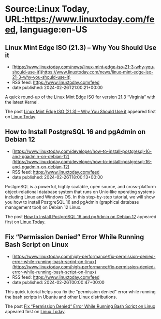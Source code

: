 # Source:Linux Today, URL:https://www.linuxtoday.com/feed, language:en-US

## Linux Mint Edge ISO (21.3) – Why You Should Use it
 - [https://www.linuxtoday.com/news/linux-mint-edge-iso-21-3-why-you-should-use-it](https://www.linuxtoday.com/news/linux-mint-edge-iso-21-3-why-you-should-use-it)
 - RSS feed: https://www.linuxtoday.com/feed
 - date published: 2024-02-26T21:00:21+00:00

<p>A quick round-up of the Linux Mint Edge ISO for version 21.3 &#8220;Virginia&#8221; with the latest Kernel.</p>
<p>The post <a href="https://www.linuxtoday.com/news/linux-mint-edge-iso-21-3-why-you-should-use-it/" rel="nofollow">Linux Mint Edge ISO (21.3) &#8211; Why You Should Use it</a> appeared first on <a href="https://www.linuxtoday.com" rel="nofollow">Linux Today</a>.</p>

## How to Install PostgreSQL 16 and pgAdmin on Debian 12
 - [https://www.linuxtoday.com/developer/how-to-install-postgresql-16-and-pgadmin-on-debian-12](https://www.linuxtoday.com/developer/how-to-install-postgresql-16-and-pgadmin-on-debian-12)
 - RSS feed: https://www.linuxtoday.com/feed
 - date published: 2024-02-26T18:00:13+00:00

<p>PostgreSQL is a powerful, highly scalable, open source, and cross-platform object-relational database system that runs on Unix-like operating systems including Linux and Windows OS. In this step-by-step tutorial, we will show you how to install PostgreSQL 16 and pgAdmin (graphical database management tool) on Debian 12 Linux.</p>
<p>The post <a href="https://www.linuxtoday.com/developer/how-to-install-postgresql-16-and-pgadmin-on-debian-12/" rel="nofollow">How to Install PostgreSQL 16 and pgAdmin on Debian 12</a> appeared first on <a href="https://www.linuxtoday.com" rel="nofollow">Linux Today</a>.</p>

## Fix “Permission Denied” Error While Running Bash Script on Linux
 - [https://www.linuxtoday.com/high-performance/fix-permission-denied-error-while-running-bash-script-on-linux](https://www.linuxtoday.com/high-performance/fix-permission-denied-error-while-running-bash-script-on-linux)
 - RSS feed: https://www.linuxtoday.com/feed
 - date published: 2024-02-26T00:00:47+00:00

<p>This quick tutorial helps you fix the &#8220;permission denied&#8221; error while running the bash scripts in Ubuntu and other Linux distributions.</p>
<p>The post <a href="https://www.linuxtoday.com/high-performance/fix-permission-denied-error-while-running-bash-script-on-linux/" rel="nofollow">Fix &#8220;Permission Denied&#8221; Error While Running Bash Script on Linux</a> appeared first on <a href="https://www.linuxtoday.com" rel="nofollow">Linux Today</a>.</p>


